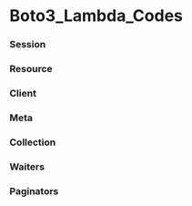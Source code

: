 # Boto3_Lambda_Codes
### Session
### Resource
### Client
### Meta
### Collection
### Waiters
### Paginators

